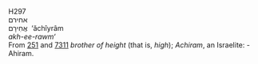 <body>
  <p>H297<br>  אחירם  <br> אֲחִירָם  ‎  ‘ăchı̂yrâm  <br><i>akh-ee-rawm‘ </i><br>From <a href="h0251.htm">251</a> and <a href="h7311.htm">7311</a>  <i>brother</i> <i>of</i> <i>height</i> (that is, <i>high</i>); <i>Achiram</i>, an Israelite: - Ahiram.<br></p>
 </body>